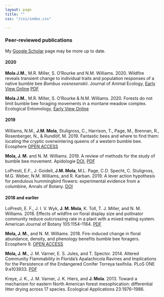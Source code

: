 ```yaml
---
layout: page
title: ""
css: "/css/index.css"

---
```


### Peer-reviewed publications

My [Google Scholar](https://scholar.google.com/citations?user=r9e-7i0AAAAJ&hl=en&oi=ao) page may be more up to date. 

#### 2020 

**Mola J.M.**, M.R. Miller, S. O’Rourke and N.M. Williams. 2020. Wildfire reveals transient change to individual traits and population responses of a native bumble bee *Bombus vosnesenskii*. Journal of Animal Ecology, [Early View Online](https://besjournals.onlinelibrary.wiley.com/doi/abs/10.1111/1365-2656.13244) [PDF](/pubs/jae_2020_fire.pdf)

**Mola J.M.**, M.R. Miller, S. O’Rourke & N.M. Williams. 2020. Forests do not limit bumble bee foraging movements in a montane meadow complex. Ecological Entomology, [Early View Online](https://onlinelibrary.wiley.com/doi/abs/10.1111/een.12868)

#### 2019

Williams, N.M., **J.M. Mola**, Stuligross, C., Harrison, T., Page, M., Brennan, R., Rosenberger, N., & Rundlöf, M. 2019. Fantastic bees and where to find them: locating the cryptic overwintering queens of a western bumble bee. Ecosphere [OPEN ACCESS](https://esajournals.onlinelibrary.wiley.com/doi/10.1002/ecs2.2949)

**Mola, J. M.** and N. M. Williams. 2019. A review of methods for the study of bumble bee movement. Apidologie [DOI](https://doi.org/10.1007/s13592-019-00662-3), [PDF](/pubs/Mola_Williams_Apidologie_2019.pdf)

LoPresti, E.F., J. Goidell, **J.M. Mola**, M.L. Page, C.D. Specht, C. Stuligross, M.G. Weber, N.M. Williams, and R. Karban. 2019. A lever action hypothesis for pendulous hummingbird flowers: experimental evidence from a columbine, Annals of Botany.  [DOI](https://doi.org/10.1093/aob/mcz134)

#### 2018 and earlier 

LoPresti, E. F., J. I. V. Wyk, **J. M. Mola**, K. Toll, T. J. Miller, and N. M. Williams. 2018. Effects of wildfire on floral display size and pollinator community reduce outcrossing rate in a plant with a mixed mating system. American Journal of Botany 105:1154–1164. [PDF](/pubs/LoPresti_AJB_2018.pdf)

**Mola, J. M.**, and N. M. Williams. 2018. Fire-induced change in floral abundance, density, and phenology benefits bumble bee foragers. Ecosphere 9. [OPEN ACCESS](https://esajournals.onlinelibrary.wiley.com/doi/full/10.1002/ecs2.2056)

**Mola, J. M.**, J. M. Varner, E. S. Jules, and T. Spector. 2014. Altered Community Flammability in Florida’s Apalachicola Ravines and Implications for the Persistence of the Endangered Conifer Torreya taxifolia. PLoS ONE 9:e103933. [PDF](/pubs/Mola_PLOS_2014.pdf)

Kreye, J. K., J. M. Varner, J. K. Hiers, and **J. Mola**. 2013. Toward a mechanism for eastern North American forest mesophication: differential litter drying across 17 species. Ecological Applications 23:1976–1986.

